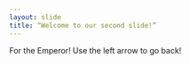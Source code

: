 ```yaml
---
layout: slide
title: “Welcome to our second slide!”
---
```

For  the Emperor!
Use the left arrow to go back!
